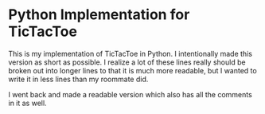 Python Implementation for TicTacToe
=========
This is my implementation of TicTacToe in Python. I intentionally made this version as short as possible. I realize a lot of these lines really should be broken out into longer lines to that it is much more readable, but I wanted to write it in less lines than my roommate did.


I went back and made a readable version which also has all the comments in it as well.